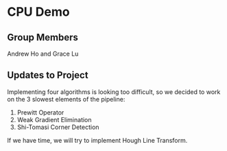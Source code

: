 # CPU Demo

## Group Members
Andrew Ho and Grace Lu

## Updates to Project
Implementing four algorithms is looking too difficult, so we decided to work on the 3 slowest elements of the pipeline:

1. Prewitt Operator
2. Weak Gradient Elimination
3. Shi-Tomasi Corner Detection

If we have time, we will try to implement Hough Line Transform.